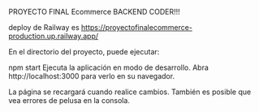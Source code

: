 PROYECTO FINAL Ecommerce BACKEND CODER!!!

deploy de Railway es https://proyectofinalecommerce-production.up.railway.app/


En el directorio del proyecto, puede ejecutar:

npm start
Ejecuta la aplicación en modo de desarrollo.
Abra http://localhost:3000 para verlo en su navegador.

La página se recargará cuando realice cambios.
También es posible que vea errores de pelusa en la consola.
